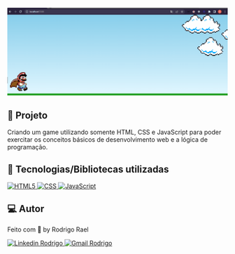 ![Mario-gif](https://github.com/Rodrigo001-dev/mario-game/blob/main/.github/mario.gif)

## :page_with_curl: Projeto

Criando um game utilizando somente HTML, CSS e JavaScript para poder exercitar os conceitos básicos de desenvolvimento web e a lógica de programação.

## 🚀 Tecnologias/Bibliotecas utilizadas

<a href="https://pt.wikipedia.org/wiki/HTML5" target="_blank"> <img src="https://img.shields.io/badge/-HTML-red?style=flat-square&logo=HTML5&logoColor=white" alt="HTML5"> </a>
<a href="https://sass-lang.com/guide" target="_blank"> <img src="https://img.shields.io/badge/-CSS-2965f1?style=flat-square&logo=css3&logoColor=white" alt="CSS"> </a>
<a href="https://developer.mozilla.org/pt-BR/docs/Web/CSS" target="_blank"> <img src="https://img.shields.io/badge/-JavaScript-yellow?style=flat-square&logo=Javascript&logoColor=white" alt="JavaScript"> </a>

## 💻 Autor

Feito com 💜 by Rodrigo Rael

<a href="https://www.linkedin.com/in/rodrigo-rael-a7a4b51a9/" target="_blank"> <img src="https://img.shields.io/badge/-RodrigoRael-blue?style=flat-square&logo=Linkedin&logoColor=white&link=https" alt="Linkedin Rodrigo"> </a>
<a href="https://img.shields.io/badge/-rodrigorael53@gmail.com-c14438?style=flat-square&logo=Gmail&logoColor=white&link=mailto:rodrigorael53@gmail.com" target="_blank"> <img src="https://img.shields.io/badge/-rodrigorael53@gmail.com-c14438?style=flat-square&logo=Gmail&logoColor=white&link=mailto:rodrigorael53@gmail.com" alt="Gmail Rodrigo"> </a>
